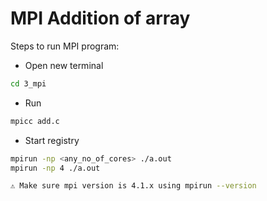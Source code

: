 # MPI Addition of array

Steps to run MPI program:

- Open new terminal

```bash
cd 3_mpi
```

- Run

```bash
mpicc add.c
```

- Start registry

```bash
mpirun -np <any_no_of_cores> ./a.out
mpirun -np 4 ./a.out
```

```bash
⚠️ Make sure mpi version is 4.1.x using mpirun --version
```
